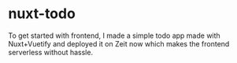 # nuxt-todo
To get started with frontend,  I made a simple todo app made with Nuxt+Vuetify and deployed it on Zeit now which makes the frontend serverless without hassle.


